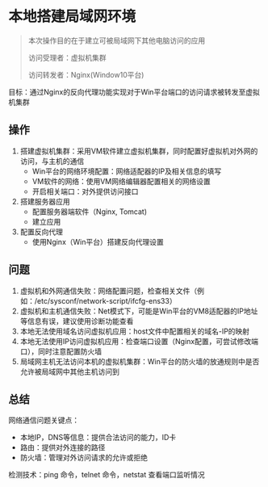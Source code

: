 # 本地搭建局域网环境

> 本次操作目的在于建立可被局域网下其他电脑访问的应用
>
> 访问受理者：虚拟机集群
>
> 访问转发者：Nginx(Window10平台)

目标：通过Nginx的反向代理功能实现对于Win平台端口的访问请求被转发至虚拟机集群

## 操作

1. 搭建虚拟机集群：采用VM软件建立虚拟机集群，同时配置好虚拟机对外网的访问，与主机的通信
    - Win平台的网络环境配置：网络适配器的IP及相关信息的填写
    - VM软件的网络：使用VM网络编辑器配置相关的网络设置
    - 开启相关端口：对外提供访问接口
2. 搭建服务器应用
    - 配置服务器端软件（Nginx, Tomcat)
    - 建立应用
3. 配置反向代理
    - 使用Nginx（Win平台）搭建反向代理设置

## 问题

1. 虚拟机和外网通信失败：网络配置问题，检查相关文件（例如：/etc/sysconf/network-script/ifcfg-ens33）
2. 虚拟机和主机通信失败：Net模式下，可能是Win平台的VM8适配器的IP地址等信息有误，建议使用诊断功能查看
3. 本地无法使用域名访问虚拟机应用：host文件中配置相关的域名-IP的映射
4. 本地无法使用IP访问虚拟机应用：检查端口设置（Nginx配置，可尝试修改端口），同时注意配置防火墙
5. 局域网主机无法访问本机的虚拟机集群：Win平台的防火墙的放通规则中是否允许被局域网中其他主机访问到

## 总结

网络通信问题关键点：

- 本地IP，DNS等信息：提供合法访问的能力，ID卡
- 路由：提供对外连接的路径
- 防火墙：管理对外访问请求的允许或拒绝

检测技术：ping 命令，telnet 命令，netstat 查看端口监听情况
